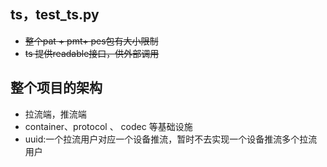  
## ts，test_ts.py
 - ~~整个pat + pmt+ pes包有大小限制~~
 - ~~ts 提供readable接口，供外部调用~~
 
 
 ## 整个项目的架构
 - 拉流端，推流端
 - container、protocol 、 codec 等基础设施
 - uuid:一个拉流用户对应一个设备推流，暂时不去实现一个设备推流多个拉流用户